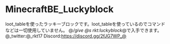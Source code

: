 # MinecraftBE_Luckyblock
loot_tableを使ったラッキーブロックです。loot_tableを使っているのでコマンドなどは一切使用していません。 
@_/give @s rkt:luckyblock_@で入手できます。
@_twitter:@_rkt17 Discord:https://discord.gg/2fJG7WP_@

